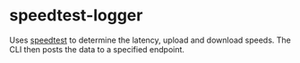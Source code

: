 # speedtest-logger

Uses [speedtest](github.com/showwin/speedtest-go/speedtest) to determine the latency, upload and download speeds.
The CLI then posts the data to a specified endpoint.
